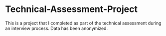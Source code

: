 # Technical-Assessment-Project
This is a project that I completed as part of the technical assessment during an interview process.  Data has been anonymized.  
